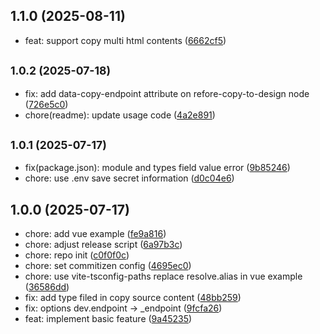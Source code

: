 ## 1.1.0 (2025-08-11)

* feat: support copy multi html contents ([6662cf5](https://github.com/refore-ai/copy-to-design-sdk/commit/6662cf5))

## <small>1.0.2 (2025-07-18)</small>

* fix: add data-copy-endpoint attribute on refore-copy-to-design node ([726e5c0](https://github.com/refore-ai/copy-to-design-sdk/commit/726e5c0))
* chore(readme): update usage code ([4a2e891](https://github.com/refore-ai/copy-to-design-sdk/commit/4a2e891))

## <small>1.0.1 (2025-07-17)</small>

* fix(package.json): module and types field value error ([9b85246](https://github.com/refore-ai/copy-to-design-sdk/commit/9b85246))
* chore: use .env save secret information ([d0c04e6](https://github.com/refore-ai/copy-to-design-sdk/commit/d0c04e6))

## 1.0.0 (2025-07-17)

* chore: add vue example ([fe9a816](https://github.com/refore-ai/copy-to-design-sdk/commit/fe9a816))
* chore: adjust release script ([6a97b3c](https://github.com/refore-ai/copy-to-design-sdk/commit/6a97b3c))
* chore: repo init ([c0f0f0c](https://github.com/refore-ai/copy-to-design-sdk/commit/c0f0f0c))
* chore: set commitizen config ([4695ec0](https://github.com/refore-ai/copy-to-design-sdk/commit/4695ec0))
* chore: use vite-tsconfig-paths replace resolve.alias in vue example ([36586dd](https://github.com/refore-ai/copy-to-design-sdk/commit/36586dd))
* fix: add type filed in copy source content ([48bb259](https://github.com/refore-ai/copy-to-design-sdk/commit/48bb259))
* fix: options dev.endpoint -> _endpoint ([9fcfa26](https://github.com/refore-ai/copy-to-design-sdk/commit/9fcfa26))
* feat: implement basic feature ([9a45235](https://github.com/refore-ai/copy-to-design-sdk/commit/9a45235))
